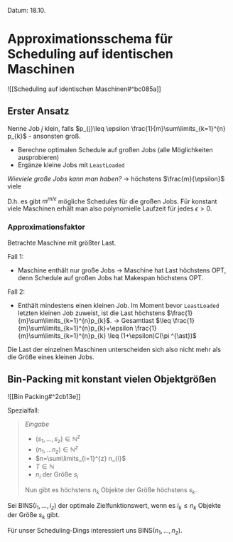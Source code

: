 Datum: 18.10.

# Approximationsschema für Scheduling auf identischen Maschinen

![[Scheduling auf identischen Maschinen#^bc085a]]

## Erster Ansatz
Nenne Job $j$ klein, falls $p_{j}\leq \epsilon \frac{1}{m}\sum\limits_{k=1}^{n} p_{k}$ - ansonsten groß.

- Berechne optimalen Schedule auf großen Jobs (alle Möglichkeiten ausprobieren)
- Ergänze kleine Jobs mit `LeastLoaded`

*Wieviele große Jobs kann man haben?*
$\to$ höchstens $\frac{m}{\epsilon}$ viele

D.h. es gibt $m^{m/\epsilon}$ mögliche Schedules für die großen Jobs. Für konstant viele Maschinen erhält man also polynomielle Laufzeit für jedes $\epsilon>0$.

### Approximationsfaktor
Betrachte Maschine mit größter Last.

Fall 1:
- Maschine enthält nur große Jobs $\to$ Maschine hat Last höchstens OPT, denn Schedule auf großen Jobs hat Makespan höchstens OPT.

Fall 2:
- Enthält mindestens einen kleinen Job. 
  Im Moment bevor `LeastLoaded` letzten kleinen Job zuweist, ist die Last höchstens $\frac{1}{m}\sum\limits_{k=1}^{n}p_{k}$.
  $\to$ Gesamtlast $\leq \frac{1}{m}\sum\limits_{k=1}^{n}p_{k}+\epsilon \frac{1}{m}\sum\limits_{k=1}^{n}p_{k} \leq (1+\epsilon)C(\pi ^{\ast})$

Die Last der einzelnen Maschinen unterscheiden sich also nicht mehr als die Größe eines kleinen Jobs.

## Bin-Packing mit konstant vielen Objektgrößen

![[Bin Packing#^2cb13e]]

Spezialfall:
> *Eingabe*
> - $(s_{1},\ldots,s_{z})\in \mathbb{N}^{z}$
> - $(n_{1},\ldots n_{z})\in \mathbb{N}^{z}$
> - $n=\sum\limits_{i=1}^{z} n_{i}$
> - $T \in \mathbb{N}$
> - $n_{i}$ der Größe $s_{i}$
> 
> Nun gibt es höchstens $n_{k}$ Objekte der Größe höchstens $s_{k}$.

Sei $\text{BINS}(i_{1},\ldots,i_{z})$ der optimale Zielfunktionswert, wenn es $i_{k}\leq n_{k}$ Objekte der Größe $s_{k}$ gibt.

Für unser Scheduling-Dings interessiert uns $\text{BINS}(n_{1},\ldots,n_{z})$.


